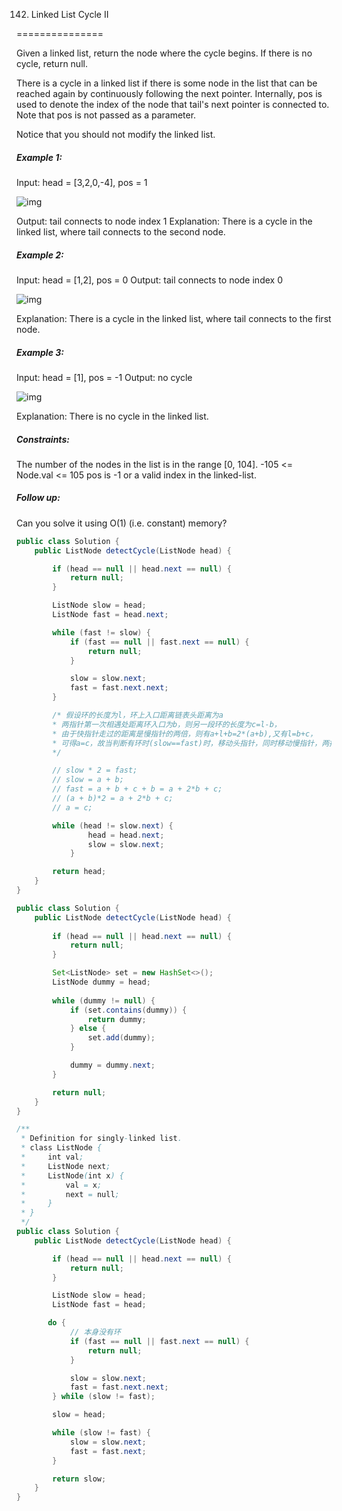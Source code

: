 142. Linked List Cycle II

===============

Given a linked list, return the node where the cycle begins. If there is no cycle, return null.

There is a cycle in a linked list if there is some node in the list that can be reached again by continuously following the next pointer. Internally, pos is used to denote the index of the node that tail's next pointer is connected to. Note that pos is not passed as a parameter.

Notice that you should not modify the linked list.

##### Example 1:

Input: head = [3,2,0,-4], pos = 1

![img](https://assets.leetcode.com/uploads/2018/12/07/circularlinkedlist.png)

Output: tail connects to node index 1
Explanation: There is a cycle in the linked list, where tail connects to the second node.

##### Example 2:

Input: head = [1,2], pos = 0
Output: tail connects to node index 0

![img](https://assets.leetcode.com/uploads/2018/12/07/circularlinkedlist_test2.png)

Explanation: There is a cycle in the linked list, where tail connects to the first node.

##### Example 3:

Input: head = [1], pos = -1
Output: no cycle

![img](https://assets.leetcode.com/uploads/2018/12/07/circularlinkedlist_test3.png)

Explanation: There is no cycle in the linked list.

##### Constraints:

The number of the nodes in the list is in the range [0, 104].
-105 <= Node.val <= 105
pos is -1 or a valid index in the linked-list.

##### Follow up: 

Can you solve it using O(1) (i.e. constant) memory?

```java
public class Solution {
    public ListNode detectCycle(ListNode head) {

        if (head == null || head.next == null) {
            return null;
        }

        ListNode slow = head;
        ListNode fast = head.next;

        while (fast != slow) {
            if (fast == null || fast.next == null) {
                return null;
            }

            slow = slow.next;
            fast = fast.next.next;
        } 

        /* 假设环的长度为l，环上入口距离链表头距离为a
        * 两指针第一次相遇处距离环入口为b，则另一段环的长度为c=l-b，
        * 由于快指针走过的距离是慢指针的两倍，则有a+l+b=2*(a+b),又有l=b+c，
        * 可得a=c，故当判断有环时(slow==fast)时，移动头指针，同时移动慢指针，两指针相遇处即为环的入口。
        */

        // slow * 2 = fast;
        // slow = a + b;
        // fast = a + b + c + b = a + 2*b + c;
        // (a + b)*2 = a + 2*b + c;
        // a = c;

        while (head != slow.next) {
                head = head.next;
                slow = slow.next;
            }

        return head;
    }
}
```

```java
public class Solution {
    public ListNode detectCycle(ListNode head) {
        
        if (head == null || head.next == null) {
            return null;
        }

        Set<ListNode> set = new HashSet<>();
        ListNode dummy = head;
        
        while (dummy != null) {
            if (set.contains(dummy)) {
                return dummy;
            } else {
                set.add(dummy);
            }

            dummy = dummy.next;
        }

        return null;
    }
}
```

```java
/**
 * Definition for singly-linked list.
 * class ListNode {
 *     int val;
 *     ListNode next;
 *     ListNode(int x) {
 *         val = x;
 *         next = null;
 *     }
 * }
 */
public class Solution {
    public ListNode detectCycle(ListNode head) {

        if (head == null || head.next == null) {
            return null;
        }

        ListNode slow = head;
        ListNode fast = head;

       do {
            // 本身没有环 
            if (fast == null || fast.next == null) {
                return null;
            }

            slow = slow.next;
            fast = fast.next.next;
        } while (slow != fast);

        slow = head;

        while (slow != fast) {
            slow = slow.next;
            fast = fast.next;
        }

        return slow;
    }
}
```

